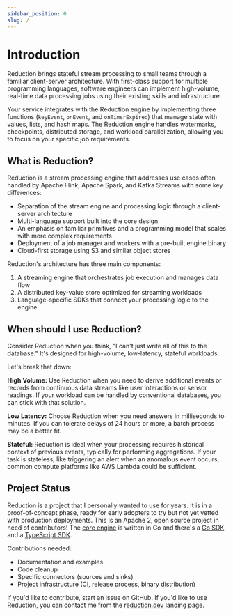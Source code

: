```yaml
---
sidebar_position: 0
slug: /
---
```


# Introduction

Reduction brings stateful stream processing to small teams through a familiar
client-server architecture. With first-class support for multiple programming
languages, software engineers can implement high-volume, real-time data
processing jobs using their existing skills and infrastructure.

Your service integrates with the Reduction engine by implementing three
functions (`keyEvent`, `onEvent`, and `onTimerExpired`) that manage state with
values, lists, and hash maps. The Reduction engine handles watermarks,
checkpoints, distributed storage, and workload parallelization, allowing you to
focus on your specific job requirements.

## What is Reduction?

Reduction is a stream processing engine that addresses use cases often handled
by Apache Flink, Apache Spark, and Kafka Streams with some key differences:

* Separation of the stream engine and processing logic through a client-server architecture
* Multi-language support built into the core design
* An emphasis on familiar primitives and a programming model that scales with
  more complex requirements
* Deployment of a job manager and workers with a pre-built engine binary
* Cloud-first storage using S3 and similar object stores

Reduction's architecture has three main components:
1. A streaming engine that orchestrates job execution and manages data flow
2. A distributed key-value store optimized for streaming workloads
3. Language-specific SDKs that connect your processing logic to the engine

## When should I use Reduction?

Consider Reduction when you think, "I can't just write all of this to the
database." It's designed for high-volume, low-latency, stateful workloads.

Let's break that down:

**High Volume:** Use Reduction when you need to derive additional events or
records from continuous data streams like user interactions or sensor readings.
If your workload can be handled by conventional databases, you can stick with
that solution.

**Low Latency:** Choose Reduction when you need answers in milliseconds to
minutes. If you can tolerate delays of 24 hours or more, a batch process may be
a better fit.

**Stateful:** Reduction is ideal when your processing requires historical
context of previous events, typically for performing aggregations. If your task
is stateless, like triggering an alert when an anomalous event
occurs, common compute platforms like AWS Lambda could be sufficient.

## Project Status

Reduction is a project that I personally wanted to use for years. It is in a
proof-of-concept phase, ready for early adopters to try but not yet vetted with
production deployments. This is an Apache 2, open source project in need of
contributors! The [core engine][reduction-repo] is written in Go and there's a [Go
SDK][reduction-go-repo] and a [TypeScript SDK][reduction-ts-repo].

Contributions needed:
* Documentation and examples
* Code cleanup
* Specific connectors (sources and sinks)
* Project infrastructure (CI, release process, binary distribution)

If you'd like to contribute, start an issue on GitHub. If you'd like to use
Reduction, you can contact me from the [reduction.dev] landing page.

[reduction-repo]: https://github.com/reduction-dev/reduction
[reduction-go-repo]: https://github.com/reduction-dev/reduction-go
[reduction-ts-repo]: https://github.com/reduction-dev/reduction-ts
[reduction.dev]: https://reduction.dev
